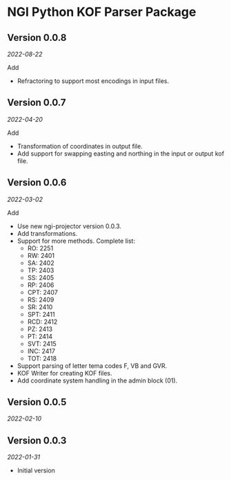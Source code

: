 # NGI Python KOF Parser Package

## Version 0.0.8
_2022-08-22_

Add

- Refractoring to support most encodings in input files.

## Version 0.0.7
_2022-04-20_

Add

- Transformation of coordinates in output file.
- Add support for swapping easting and northing in the input or output kof file.

## Version 0.0.6
_2022-03-02_

Add

- Use new ngi-projector version 0.0.3. 
- Add transformations.
- Support for more methods. Complete list:        
   - RO: 2251
   - RW: 2401
   - SA: 2402
   - TP: 2403
   - SS: 2405
   - RP: 2406
   - CPT: 2407
   - RS: 2409
   - SR: 2410
   - SPT: 2411
   - RCD: 2412
   - PZ: 2413
   - PT: 2414 
   - SVT: 2415
   - INC: 2417
   - TOT: 2418
- Support parsing of letter tema codes F, VB and GVR.
- KOF Writer for creating KOF files.
- Add coordinate system handling in the admin block (01).


## Version 0.0.5
_2022-02-10_


## Version 0.0.3
_2022-01-31_

- Initial version


